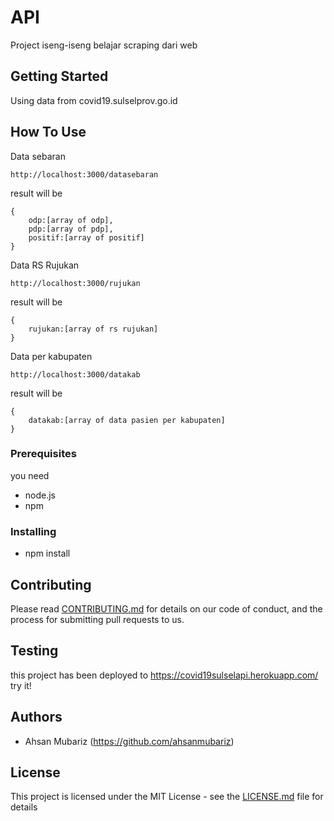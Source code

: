 # API

Project iseng-iseng belajar scraping dari web

## Getting Started

Using data from covid19.sulselprov.go.id 

## How To Use

Data sebaran

```
http://localhost:3000/datasebaran
```
result will be
```
{
    odp:[array of odp],
    pdp:[array of pdp],
    positif:[array of positif]
}
```

Data RS Rujukan

```
http://localhost:3000/rujukan
```
result will be
```
{
    rujukan:[array of rs rujukan]
}
```

Data per kabupaten

```
http://localhost:3000/datakab
```
result will be
```
{
    datakab:[array of data pasien per kabupaten]
}
```

### Prerequisites

you need

- node.js
- npm

### Installing
- npm install

## Contributing

Please read [CONTRIBUTING.md](https://gist.github.com/PurpleBooth/b24679402957c63ec426) for details on our code of conduct, and the process for submitting pull requests to us.

## Testing

this project has been deployed to https://covid19sulselapi.herokuapp.com/ 
try it!

## Authors

* Ahsan Mubariz (https://github.com/ahsanmubariz)


## License

This project is licensed under the MIT License - see the [LICENSE.md](LICENSE.md) file for details
